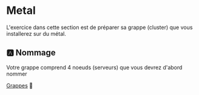 # Metal

L'exercice dans cette section est de préparer sa grappe (cluster) que vous installerez sur du métal.

## :a: Nommage

Votre grappe comprend 4 noeuds (serveurs) que vous devrez d'abord nommer

[Grappes](Grapeps.md) :pinching_hand: 
